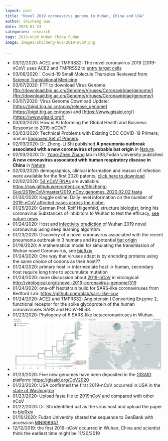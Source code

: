 ```yaml
---
layout: post
title: "Novel 2019 coronavirus genome in Wuhan, China and USA"
author: Shicheng Guo
date: 2020-01-23
categories: research
tags: 2019-nCoV Wuhan China Fudan 
image: images/Shicheng-Guo-2019-nCoV.png

---
```

* 03/12/2020: ACE2 and TMPRSS2: The novel coronavirus 2019 (2019-nCoV) uses ACE2 and TMPRSS2 to [entry target cells](https://www.biorxiv.org/content/10.1101/2020.01.31.929042v1)
* 03/06/2020：Covid-19 Small Molecule Therapies Reviewed from [Science Translational Medicine](https://blogs.sciencemag.org/pipeline/archives/2020/03/06/covid-19-small-molecule-therapies-reviewed)
* 03/07/2020: FTF to download Virus Genome: [ftp://download.big.ac.cn/Genome/Viruses/Coronaviridae/genome/](ftp://download.big.ac.cn/Genome/Viruses/Coronaviridae/genome/)
* 03/07/2020: Virus Genome Download Update: [https://bigd.big.ac.cn/ncov/release_genome](https://bigd.big.ac.cn/ncov) and [https://www.gisaid.org/](https://www.gisaid.org/)
* 03/03/2020: How is AI Informing the Global Health and Business Response to [2019-nCOV](https://www.natlawreview.com/article/how-ai-informing-global-health-and-business-response-to-2019-ncov)? 
* 03/03/2020: Technical Problems with Existing CDC COVID-19 Primers, and an [Improved Set of Primers](https://tomeraltman.net/2020/03/03/technical-problems-COVID-primers.html).
* 02/03/2020: Dr. Zheng-Li Shi published **A pneumonia outbreak associated with a new coronavirus of probable bat origin** in [Nature](https://www.nature.com/articles/s41586-020-2012-7).
* 02/03/2020: Dr. [Yong-Zhen Zhang](https://www.researchgate.net/profile/Yong-Zhen_Zhang2) lab in IBS,Fudan University published **A new coronavirus associated with human respiratory disease in China** in [Nature](https://www.nature.com/articles/s41586-020-2008-3)
* 02/03/2020: demographics, clinical information and reason of infection were available for the first 2020 patents, [click here to download](https://github.com/Shicheng-Guo/Shicheng-Guo.Github.io/blob/master/images/nCoV2019_2020_line_list_open_clinical_demographics_reason.xlsx)
* 02/02/2020: [54 nCoV RNAs](https://raw.githubusercontent.com/Shicheng-Guo/2019nCoV/master/2019_nCov_genomes_2020.02.02.fasta) are available: https://raw.githubusercontent.com/Shicheng-Guo/2019nCoV/master/2019_nCov_genomes_2020.02.02.fasta
* 01/30/2020: Kaggle online: Daily level information on the number of [2019-nCoV affected cases across the globe:]( https://www.kaggle.com/sudalairajkumar/novel-corona-virus-2019-dataset)
* 01/25/2020: German Prof. Rolf Hilgenfeld, structure biologist, bring his coronavirus Substances of inhibitors to Wuhan to test the efficacy, [see nature news](http://nature.webvpn.ustc.edu.cn/articles/d41586-020-00190-6).
* 01/24/2020: Host and [infectivity prediction](http://www.biorxiv.org/content/10.1101/2020.01.21.914044v2.full.pdf) of Wuhan 2019 novel coronavirus using deep learning algorithm
* 01/23/2020: Discovery of a novel coronavirus associated with the recent pneumonia outbreak in 3 humans and its potential [bat origin](http://www.biorxiv.org/content/10.1101/2020.01.22.914952v2.full.pdf)
* 01/19/2020: A mathematical model for simulating the transmission of Wuhan novel Coronavirus, see [bioRxiv](http://www.biorxiv.org/content/10.1101/2020.01.19.911669v1.full.pdf)
* 01/24/2020: One way that viruses adapt is by encoding proteins using the same choice of codons as their host??
* 01/24/2020: primary host ->  intermediate host -> human, secondary host require long time to accumulate mutation
* 01/24/2020: more discussion about [2019-nCoV](http://virological.org/t/novel-2019-coronavirus-genome/319) in virological: http://virological.org/t/novel-2019-coronavirus-genome/319
* 01/24/2020: one-off Nextstrain build for SARS-like coronaviruses from Bedford Lab: https://github.com/blab/sars-like-cov
* 01/24/2020: ACE2 and TMPRSS2: Angiotensin I Converting Enzyme 2,  functional receptor for the spike glycoprotein of the human coronaviruses SARS and HCoV-NL63.
* 01/23/2020: Phylogeny of 6 SARS-like betacoronaviruses in Wuhan. 
* ![Phylogeny](https://raw.githubusercontent.com/Shicheng-Guo/Shicheng-Guo.Github.io/master/images/Shicheng-Guo-2019-nCoV-SARS.JPG)
* 01/23/2020: Five new genomes have been deposited in the [GISAID](https://gisaid.org/CoV2020) platform: https://gisaid.org/CoV2020
* 01/23/2020: USA confirmed the first 2019-nCoV occurred in USA in the [state of Washington](https://www.cdc.gov/media/releases/2020/p0121-novel-coronavirus-travel-case.html)
* 01/23/2020: Upload fasta file to [2019nCoV](https://raw.githubusercontent.com/Shicheng-Guo/2019nCoV/master/2019-nCoV-sequence.fasta) and compared with other nCoV
* 01/22/2020: Dr. Shi identified bat as the virus host and upload the paper to [bioRxiv](https://www.biorxiv.org/content/10.1101/2020.01.22.914952v2)
* 01/10/2020: Fudan University shared the sequence to GenBank with accession [MN908947](https://www.ncbi.nlm.nih.gov/nuccore/MN908947)
* 12/12/2019: the first 2019-nCoV occurred in Wuhan, China and scientist think the earliest time might be 11/20/2019
